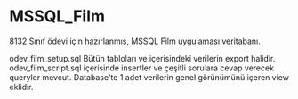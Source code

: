 # MSSQL_Film
8132 Sınıf ödevi için hazırlanmış, MSSQL Film uygulaması veritabanı.

odev_film_setup.sql Bütün tabloları ve içerisindeki verilerin export halidir.
odev_film_script.sql içerisinde insertler ve çeşitli sorulara cevap verecek queryler mevcut. Database'te 1 adet verilerin genel görünümünü içeren view eklidir.
